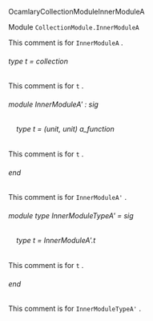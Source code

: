 OcamlaryCollectionModuleInnerModuleA

Module  `` CollectionModule.InnerModuleA `` 

This comment is for  `` InnerModuleA `` .
###### type t = collection

This comment is for  `` t `` .
###### module InnerModuleA' : sig

######     type t = (unit, unit) a_function

This comment is for  `` t `` .

###### end

This comment is for  `` InnerModuleA' `` .
###### module type InnerModuleTypeA' = sig

######     type t = InnerModuleA'.t

This comment is for  `` t `` .

###### end

This comment is for  `` InnerModuleTypeA' `` .
